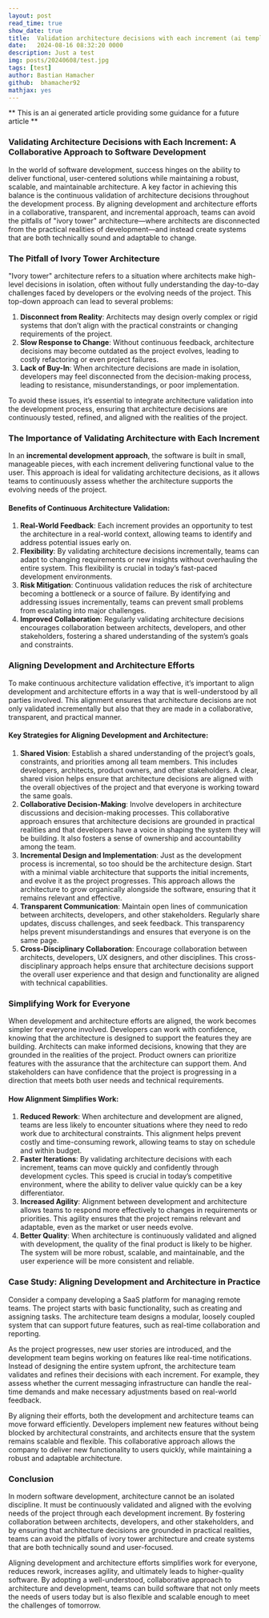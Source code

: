 ```yaml
---
layout: post
read_time: true
show_date: true
title:  Validation architecture decisions with each increment (ai template)
date:   2024-08-16 08:32:20 0000
description: Just a test
img: posts/20240608/test.jpg 
tags: [test]
author: Bastian Hamacher
github:  bhamacher92
mathjax: yes
---
```


** This is an ai generated article providing some guidance for a future article **

### Validating Architecture Decisions with Each Increment: A Collaborative Approach to Software Development

In the world of software development, success hinges on the ability to deliver functional, user-centered solutions while maintaining a robust, scalable, and maintainable architecture. A key factor in achieving this balance is the continuous validation of architecture decisions throughout the development process. By aligning development and architecture efforts in a collaborative, transparent, and incremental approach, teams can avoid the pitfalls of "ivory tower" architecture—where architects are disconnected from the practical realities of development—and instead create systems that are both technically sound and adaptable to change.

### The Pitfall of Ivory Tower Architecture

"Ivory tower" architecture refers to a situation where architects make high-level decisions in isolation, often without fully understanding the day-to-day challenges faced by developers or the evolving needs of the project. This top-down approach can lead to several problems:

1. **Disconnect from Reality**: Architects may design overly complex or rigid systems that don’t align with the practical constraints or changing requirements of the project.
2. **Slow Response to Change**: Without continuous feedback, architecture decisions may become outdated as the project evolves, leading to costly refactoring or even project failures.
3. **Lack of Buy-In**: When architecture decisions are made in isolation, developers may feel disconnected from the decision-making process, leading to resistance, misunderstandings, or poor implementation.

To avoid these issues, it’s essential to integrate architecture validation into the development process, ensuring that architecture decisions are continuously tested, refined, and aligned with the realities of the project.

### The Importance of Validating Architecture with Each Increment

In an **incremental development approach**, the software is built in small, manageable pieces, with each increment delivering functional value to the user. This approach is ideal for validating architecture decisions, as it allows teams to continuously assess whether the architecture supports the evolving needs of the project.

#### Benefits of Continuous Architecture Validation:
1. **Real-World Feedback**: Each increment provides an opportunity to test the architecture in a real-world context, allowing teams to identify and address potential issues early on.
2. **Flexibility**: By validating architecture decisions incrementally, teams can adapt to changing requirements or new insights without overhauling the entire system. This flexibility is crucial in today’s fast-paced development environments.
3. **Risk Mitigation**: Continuous validation reduces the risk of architecture becoming a bottleneck or a source of failure. By identifying and addressing issues incrementally, teams can prevent small problems from escalating into major challenges.
4. **Improved Collaboration**: Regularly validating architecture decisions encourages collaboration between architects, developers, and other stakeholders, fostering a shared understanding of the system’s goals and constraints.

### Aligning Development and Architecture Efforts

To make continuous architecture validation effective, it’s important to align development and architecture efforts in a way that is well-understood by all parties involved. This alignment ensures that architecture decisions are not only validated incrementally but also that they are made in a collaborative, transparent, and practical manner.

#### Key Strategies for Aligning Development and Architecture:
1. **Shared Vision**: Establish a shared understanding of the project’s goals, constraints, and priorities among all team members. This includes developers, architects, product owners, and other stakeholders. A clear, shared vision helps ensure that architecture decisions are aligned with the overall objectives of the project and that everyone is working toward the same goals.
2. **Collaborative Decision-Making**: Involve developers in architecture discussions and decision-making processes. This collaborative approach ensures that architecture decisions are grounded in practical realities and that developers have a voice in shaping the system they will be building. It also fosters a sense of ownership and accountability among the team.
3. **Incremental Design and Implementation**: Just as the development process is incremental, so too should be the architecture design. Start with a minimal viable architecture that supports the initial increments, and evolve it as the project progresses. This approach allows the architecture to grow organically alongside the software, ensuring that it remains relevant and effective.
4. **Transparent Communication**: Maintain open lines of communication between architects, developers, and other stakeholders. Regularly share updates, discuss challenges, and seek feedback. This transparency helps prevent misunderstandings and ensures that everyone is on the same page.
5. **Cross-Disciplinary Collaboration**: Encourage collaboration between architects, developers, UX designers, and other disciplines. This cross-disciplinary approach helps ensure that architecture decisions support the overall user experience and that design and functionality are aligned with technical capabilities.

### Simplifying Work for Everyone

When development and architecture efforts are aligned, the work becomes simpler for everyone involved. Developers can work with confidence, knowing that the architecture is designed to support the features they are building. Architects can make informed decisions, knowing that they are grounded in the realities of the project. Product owners can prioritize features with the assurance that the architecture can support them. And stakeholders can have confidence that the project is progressing in a direction that meets both user needs and technical requirements.

#### How Alignment Simplifies Work:
1. **Reduced Rework**: When architecture and development are aligned, teams are less likely to encounter situations where they need to redo work due to architectural constraints. This alignment helps prevent costly and time-consuming rework, allowing teams to stay on schedule and within budget.
2. **Faster Iterations**: By validating architecture decisions with each increment, teams can move quickly and confidently through development cycles. This speed is crucial in today’s competitive environment, where the ability to deliver value quickly can be a key differentiator.
3. **Increased Agility**: Alignment between development and architecture allows teams to respond more effectively to changes in requirements or priorities. This agility ensures that the project remains relevant and adaptable, even as the market or user needs evolve.
4. **Better Quality**: When architecture is continuously validated and aligned with development, the quality of the final product is likely to be higher. The system will be more robust, scalable, and maintainable, and the user experience will be more consistent and reliable.

### Case Study: Aligning Development and Architecture in Practice

Consider a company developing a SaaS platform for managing remote teams. The project starts with basic functionality, such as creating and assigning tasks. The architecture team designs a modular, loosely coupled system that can support future features, such as real-time collaboration and reporting.

As the project progresses, new user stories are introduced, and the development team begins working on features like real-time notifications. Instead of designing the entire system upfront, the architecture team validates and refines their decisions with each increment. For example, they assess whether the current messaging infrastructure can handle the real-time demands and make necessary adjustments based on real-world feedback.

By aligning their efforts, both the development and architecture teams can move forward efficiently. Developers implement new features without being blocked by architectural constraints, and architects ensure that the system remains scalable and flexible. This collaborative approach allows the company to deliver new functionality to users quickly, while maintaining a robust and adaptable architecture.

### Conclusion

In modern software development, architecture cannot be an isolated discipline. It must be continuously validated and aligned with the evolving needs of the project through each development increment. By fostering collaboration between architects, developers, and other stakeholders, and by ensuring that architecture decisions are grounded in practical realities, teams can avoid the pitfalls of ivory tower architecture and create systems that are both technically sound and user-focused.

Aligning development and architecture efforts simplifies work for everyone, reduces rework, increases agility, and ultimately leads to higher-quality software. By adopting a well-understood, collaborative approach to architecture and development, teams can build software that not only meets the needs of users today but is also flexible and scalable enough to meet the challenges of tomorrow.